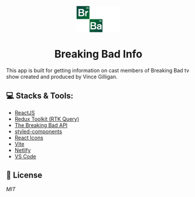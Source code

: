 <p align="center">
  <a href="https://breaking-bad-show-info.netlify.app/">
    <img alt="site logo" src="./src/assets/logo.png" width="120" style="background-color: #0D2213" />
  </a>
</p>
<h1 align="center">
  Breaking Bad Info
</h1>

This app is built for getting information on cast members of Breaking Bad tv show created and produced by Vince Gilligan.

## 💻 Stacks & Tools:

- [ReactJS](https://reactjs.org/)
- [Redux Toolkit (RTK Query)](https://redux-toolkit.js.org/rtk-query/overview)
- [The Breaking Bad API](https://breakingbadapi.com/)
- [styled-components](https://styled-components.com/)
- [React Icons](https://react-icons.github.io/react-icons/)
- [Vite](https://vitejs.dev/)
- [Netlify](https://www.netlify.com/)
- [VS Code](https://code.visualstudio.com/)

## 📝 License

_MIT_
